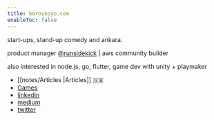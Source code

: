 ```yaml
---
title: boroskoyo.com
enableToc: false
---
```


start-ups, stand-up comedy and ankara. 

product manager [@runsidekick](https://runsidekick.com) | aws community builder  

also interested in node.js, go, flutter, game dev with unity + playmaker

- [[notes/Articles |Articles]]  🇬🇧
- [Games](https://apps.apple.com/us/developer/baris-kaya/id1562905111)
- [linkedin](https://www.linkedin.com/in/kayabaris/)
- [medium](https://kaya.medium.com/)
- [twitter](https://twitter.com/boroskoyo)
